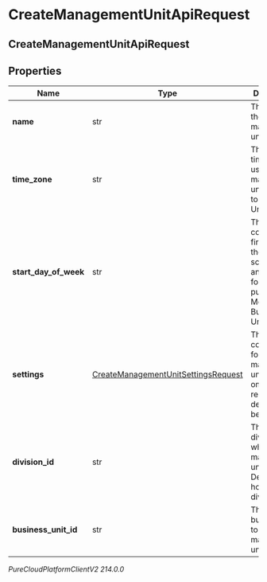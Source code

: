 # CreateManagementUnitApiRequest

## CreateManagementUnitApiRequest

## Properties

|Name | Type | Description | Notes|
|------------ | ------------- | ------------- | -------------|
| **name** | str | The name of the management unit | |
| **time_zone** | str | The default time zone to use for this management unit.  Moving to Business Unit | [optional] |
| **start_day_of_week** | str | The configured first day of the week for scheduling and forecasting purposes. Moving to Business Unit | [optional] |
| **settings** | [CreateManagementUnitSettingsRequest](CreateManagementUnitSettingsRequest) | The configuration for the management unit.  If omitted, reasonable defaults will be assigned | [optional] |
| **division_id** | str | The id of the division to which this management unit belongs.  Defaults to home division ID | [optional] |
| **business_unit_id** | str | The id of the business unit to which this management unit belongs | |



_PureCloudPlatformClientV2 214.0.0_

